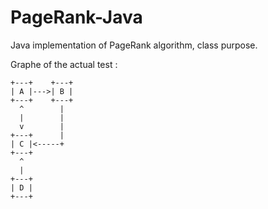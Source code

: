 # PageRank-Java
Java implementation of PageRank algorithm, class purpose.

Graphe of the actual test :
```
+---+    +---+
| A |--->| B |
+---+    +---+
  ^        |
  |        |
  v        |
+---+      |
| C |<-----+
+---+
  ^
  |
+---+
| D |
+---+

```
